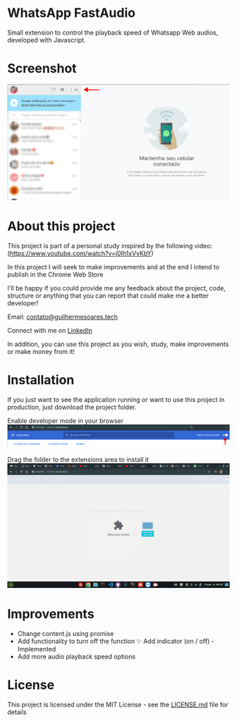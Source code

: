 # WhatsApp FastAudio
Small extension to control the playback speed of Whatsapp Web audios, developed with Javascript.

# Screenshot
![Alt text](screenshots/screenshot_plugin_whatsapp.png?raw=true "Screenshot of active plugin on Whatsapp Web")

# About this project
This project is part of a personal study inspired by the following video:
(https://www.youtube.com/watch?v=j0Ih1xVyKbY)

In this project I will seek to make improvements and at the end I intend to publish in the Chrome Web Store

I'll be happy if you could provide me any feedback about the project, code, structure or anything that you can report that could make me a better developer!

Email: contato@guilhermesoares.tech

Connect with me on [LinkedIn](https://www.linkedin.com/in/guiscota)

In addition, you can use this project as you wish, study, make improvements or make money from it!

# Installation
If you just want to see the application running or want to use this project in production, just download the project folder.

Enable developer mode in your browser
![Alt text](screenshots/extensions_browser.png?raw=true "Enable developer mode in your browser")

Drag the folder to the extensions area to install it
![Alt text](screenshots/extension_install.png?raw=true "Extensions")

# Improvements
* Change content.js using promise
* Add functionality to turn off the function
✨ Add indicator (on / off) - Implemented
* Add more audio playback speed options

# License
This project is licensed under the MIT License - see the [LICENSE.md](https://github.com/guiscota/WhatsApp-FastAudio/blob/master/LICENSE) file for details